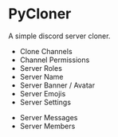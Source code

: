 # PyCloner
A simple discord server cloner.



+ Clone Channels
+ Channel Permissions
+ Server Roles
+ Server Name
+ Server Banner / Avatar
+ Server Emojis
+ Server Settings 
- Server Messages
- Server Members
